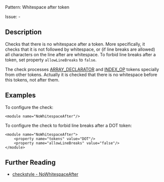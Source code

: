 Pattern: Whitespace after token

Issue: -

## Description

Checks that there is no whitespace after a token. More specifically, it checks that it is not followed by whitespace, or (if line breaks are allowed) all characters on the line after are whitespace. To forbid line breaks after a token, set property `allowLineBreaks` to `false`. 

The check processes [ARRAY_DECLARATOR](http://checkstyle.sourceforge.net/apidocs/com/puppycrawl/tools/checkstyle/api/TokenTypes.html#ARRAY_DECLARATOR) and [INDEX_OP](http://checkstyle.sourceforge.net/apidocs/com/puppycrawl/tools/checkstyle/api/TokenTypes.html#INDEX_OP) tokens specially from other tokens. Actually it is checked that there is no whitespace before this tokens, not after them. 

## Examples

To configure the check: 
    
    
    <module name="NoWhitespaceAfter"/>
            

To configure the check to forbid line breaks after a DOT token: 
    
    
    <module name="NoWhitespaceAfter">
        <property name="tokens" value="DOT"/>
        <property name="allowLineBreaks" value="false"/>
    </module>

## Further Reading

* [checkstyle - NoWhitespaceAfter](http://checkstyle.sourceforge.net/config_whitespace.html#NoWhitespaceAfter)
